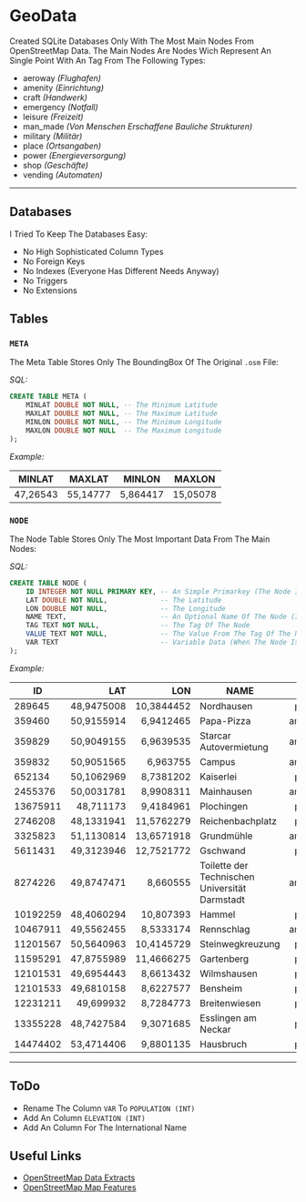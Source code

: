 # GeoData

Created SQLite Databases Only With The Most Main Nodes From OpenStreetMap Data.
The Main Nodes Are Nodes Wich Represent An Single Point With An Tag From The Following Types:

- aeroway *(Flughafen)*
- amenity *(Einrichtung)*
- craft *(Handwerk)*
- emergency *(Notfall)*
- leisure *(Freizeit)*
- man_made *(Von Menschen Erschaffene Bauliche Strukturen)*
- military *(Milit&auml;r)*
- place *(Ortsangaben)*
- power *(Energieversorgung)*
- shop *(Gesch&auml;fte)*
- vending *(Automaten)*

---

## Databases

I Tried To Keep The Databases Easy:
- No High Sophisticated Column Types
- No Foreign Keys
- No Indexes (Everyone Has Different Needs Anyway)
- No Triggers
- No Extensions

## Tables

### `META`

The Meta Table Stores Only The BoundingBox Of The Original `.osm` File:

*SQL:*

```sql
CREATE TABLE META (
    MINLAT DOUBLE NOT NULL, -- The Minimum Latitude
    MAXLAT DOUBLE NOT NULL, -- The Maximum Latitude
    MINLON DOUBLE NOT NULL, -- The Minimum Longitude
    MAXLON DOUBLE NOT NULL  -- The Maximum Longitude
);
```

*Example:*

|MINLAT|MAXLAT|MINLON|MAXLON|
|:----:|:----:|:----:|:----:|
|47,26543|55,14777|5,864417|15,05078|


### `NODE`

The Node Table Stores Only The Most Important Data From The Main Nodes:

*SQL:*

```sql
CREATE TABLE NODE (
    ID INTEGER NOT NULL PRIMARY KEY, -- An Simple Primarkey (The Node Id From OSM)
    LAT DOUBLE NOT NULL,             -- The Latitude
    LON DOUBLE NOT NULL,             -- The Longitude
    NAME TEXT,                       -- An Optional Name Of The Node (It's The Name In National Language)
    TAG TEXT NOT NULL,               -- The Tag Of The Node
    VALUE TEXT NOT NULL,             -- The Value From The Tag Of The Node
    VAR TEXT                         -- Variable Data (When The Node Is An Place, We Try To Get The Population)
);
```

*Example:*

|ID|LAT|LON|NAME|TAG|VALUE|VAR
|--|--:|--:|----|:-:|:---:|--:|
|289645|48,9475008|10,3844452|Nordhausen|place|village||
|359460|50,9155914|6,9412465|Papa-Pizza|amenity|fast_food||
|359829|50,9049155|6,9639535|Starcar Autovermietung|amenity|car_rental||
|359832|50,9051565|6,963755|Campus|amenity|restaurant|
|652134|50,1062969|8,7381202|Kaiserlei|place|locality||
|2455376|50,0031781|8,9908311|Mainhausen|amenity|parking||
|13675911|48,711173|9,4184961|Plochingen|place|town|13689|
|2746208|48,1331941|11,5762279|Reichenbachplatz|place|square||
|3325823|51,1130814|13,6571918|Grundm&uuml;hle|amenity|restaurant||
|5611431|49,3123946|12,7521772|Gschwand|place|village||
|8274226|49,8747471|8,660555|Toilette der Technischen Universit&auml;t Darmstadt|amenity|toilets||
|10192259|48,4060294|10,807393|Hammel|place|village||
|10467911|49,5562455|8,5333174|Rennschlag|amenity|parking||
|11201567|50,5640963|10,4145729|Steinwegkreuzung|place|locality||
|11595291|47,8755989|11,4666275|Gartenberg|place|suburb||
|12101531|49,6954443|8,6613432|Wilmshausen|place|village|680|
|12101533|49,6810158|8,6227577|Bensheim|place|town|39642|
|12231211|49,699932|8,7284773|Breitenwiesen|place|hamlet||
|13355228|48,7427584|9,3071685|Esslingen am Neckar|place|town|92261|
|14474402|53,4714406|9,8801135|Hausbruch|place|suburb|17009|

---

## ToDo

- Rename The Column `VAR` To `POPULATION (INT)`
- Add An Column `ELEVATION (INT)`
- Add An Column For The International Name


## Useful Links

- [OpenStreetMap Data Extracts](http://download.geofabrik.de)
- [OpenStreetMap Map Features](https://wiki.openstreetmap.org/wiki/DE:Map_Features)
